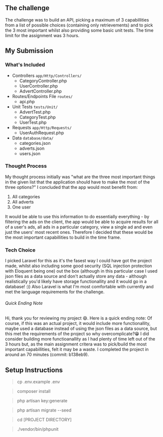 
## The challenge 

The challenge was to build an API, picking a maximum of 3 capabillities from a list of possible choices (containing only retrievements) and to pick the 3 most important whilst also providing some basic unit tests. The time limit for the assignment was 3 hours.

## My Submission 

### What's Included   

* Controllers `app/Http/Controllers/`
    * CategoryController.php
    * UserController.php
    * AdvertController.php
* Routes/Endpoints File `routes/`
    * api.php
* Unit Tests `tests/Unit/`
    * AdvertTest.php
    * CategoryTest.php
    * UserTest.php
* Requests `app/Http/Requests/`
    * UserAuthRequest.php
* Data `database/data/`
    * categories.json
    * adverts.json
    * users.json

### Thought Process

My thought process initially was "what are the three most important things in the given list that the application should have to make the most of the three options?" I concluded that the app would most benefit from: 

1. All categories
2. All adverts
3. One user

It would be able to use this information to do essentially everything - by filtering the ads on the client, the app would be able to acquire results for all of a user's ads, all ads in a particular category, view a single ad and even just the users' most recent ones. Therefore I decided that these would be the most important capabillities to build in the time frame. 

### Tech Choice

I picked Laravel for this as it's the fasest way I could have got the project made, whilst also including some good security (SQL injection protection with Eloquent being one) out the box (although in this particular case I used json files as a data source and don't actually store any data - although realistically you'd likely have storage functionallity and it would go in a database! :)) Also Laravel is what I'm most comfortable with currently and met the language requirements for the challenge.

###### Quick Ending Note

Hi, thank you for reviewing my project 😄. Here is a quick ending note:
Of course, if this was an actual project, it would include more functionallity, maybe used a database instead of using the json files as a data source, but this met the requirements of the project so why overcomplicate?😁 I did consider building more functioanallity as I had plenty of time left out of the 3 hours but, as the main assignment critera was to pick/build the most important capabillities, felt it may be a waste. I completed the project in around an 70 minutes (commit: b138eb9).  

## Setup Instructions

>  cp .env.example .env

>  composer install

>  php artisan key:generate

>  php artisan migrate --seed

>  cd [PROJECT DIRECTORY]

> ./vendor/bin/phpunit
